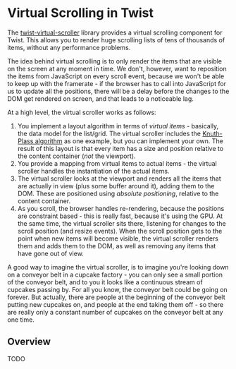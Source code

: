 # Virtual Scrolling in Twist

The [twist-virtual-scroller](https://github.com/adobe/twist-virtual-scroller) library provides a virtual scrolling component for Twist. This allows you to render huge scrolling lists of tens of thousands of items, without any performance problems.

The idea behind virtual scrolling is to only render the items that are visible on the screen at any moment in time. We don't, however, want to reposition the items from JavaScript on every scroll event, because we won't be able to keep up with the framerate - if the browser has to call into JavaScript for us to update all the positions, there will be a delay before the changes to the DOM get rendered on screen, and that leads to a noticeable lag.

At a high level, the virtual scroller works as follows:

1. You implement a layout algorithm in terms of _virtual items_ - basically, the data model for the list/grid. The virtual scroller includes the [Knuth-Plass algorithm](https://en.wikipedia.org/wiki/Line_wrap_and_word_wrap) as one example, but you can implement your own. The result of this layout is that every item has a size and position relative to the content container (_not_ the viewport).
2. You provide a mapping from virtual items to actual items - the virtual scroller handles the instantiation of the actual items.
3. The virtual scroller looks at the viewport and renders all the items that are actually in view (plus some buffer around it), adding them to the DOM. These are positioned using _absolute positioning_, relative to the content container.
4. As you scroll, the browser handles re-rendering, because the positions are constraint based - this is really fast, because it's using the GPU. At the same time, the virtual scroller sits there, listening for changes to the scroll position (and resize events). When the scroll position gets to the point when new items will become visible, the virtual scroller renders them and adds them to the DOM, as well as removing any items that have gone out of view.

A good way to imagine the virtual scroller, is to imagine you're looking down on a conveyor belt in a cupcake factory - you can only see a small portion of the conveyor belt, and to you it looks like a continuous stream of cupcakes passing by. For all you know, the conveyor belt could be going on forever. But actually, there are people at the beginning of the conveyor belt putting new cupcakes on, and people at the end taking them off - so there are really only a constant number of cupcakes on the conveyor belt at any one time.

## Overview

TODO
